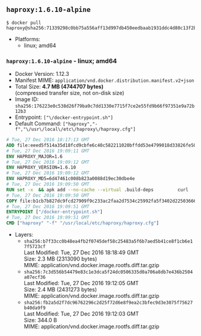 ## `haproxy:1.6.10-alpine`

```console
$ docker pull haproxy@sha256:71339298c0bb75a556aff13d997db450eedbaab1931ddc4d80c13f2bb7922647
```

-	Platforms:
	-	linux; amd64

### `haproxy:1.6.10-alpine` - linux; amd64

-	Docker Version: 1.12.3
-	Manifest MIME: `application/vnd.docker.distribution.manifest.v2+json`
-	Total Size: **4.7 MB (4744707 bytes)**  
	(compressed transfer size, not on-disk size)
-	Image ID: `sha256:176223e0c538d26f79ba9c7dd1330e7715f7ce2e55fd9b66f97351e9a72b12b3`
-	Entrypoint: `["\/docker-entrypoint.sh"]`
-	Default Command: `["haproxy","-f","\/usr\/local\/etc\/haproxy\/haproxy.cfg"]`

```dockerfile
# Tue, 27 Dec 2016 18:17:13 GMT
ADD file:eeed5f514a35d18fcd9cbfe6c40c582211020bffdd53e4799018d33826fe5067 in / 
# Tue, 27 Dec 2016 19:09:11 GMT
ENV HAPROXY_MAJOR=1.6
# Tue, 27 Dec 2016 19:09:12 GMT
ENV HAPROXY_VERSION=1.6.10
# Tue, 27 Dec 2016 19:09:12 GMT
ENV HAPROXY_MD5=6d47461c008b823a0088d19ec30dbe4e
# Tue, 27 Dec 2016 19:09:50 GMT
RUN set -x 	&& apk add --no-cache --virtual .build-deps 		curl 		gcc 		libc-dev 		linux-headers 		make 		openssl-dev 		pcre-dev 		zlib-dev 	&& curl -SL "http://www.haproxy.org/download/${HAPROXY_MAJOR}/src/haproxy-${HAPROXY_VERSION}.tar.gz" -o haproxy.tar.gz 	&& echo "${HAPROXY_MD5}  haproxy.tar.gz" | md5sum -c 	&& mkdir -p /usr/src 	&& tar -xzf haproxy.tar.gz -C /usr/src 	&& mv "/usr/src/haproxy-$HAPROXY_VERSION" /usr/src/haproxy 	&& rm haproxy.tar.gz 	&& make -C /usr/src/haproxy 		TARGET=linux2628 		USE_PCRE=1 PCREDIR= 		USE_OPENSSL=1 		USE_ZLIB=1 		all 		install-bin 	&& mkdir -p /usr/local/etc/haproxy 	&& cp -R /usr/src/haproxy/examples/errorfiles /usr/local/etc/haproxy/errors 	&& rm -rf /usr/src/haproxy 	&& runDeps="$( 		scanelf --needed --nobanner --recursive /usr/local 			| awk '{ gsub(/,/, "\nso:", $2); print "so:" $2 }' 			| sort -u 			| xargs -r apk info --installed 			| sort -u 	)" 	&& apk add --virtual .haproxy-rundeps $runDeps 	&& apk del .build-deps
# Tue, 27 Dec 2016 19:09:50 GMT
COPY file:b1cb7b827dc9fcd27909f9c233ac2faa2d7534c25992fa5f3402d22503666d6d in / 
# Tue, 27 Dec 2016 19:09:51 GMT
ENTRYPOINT ["/docker-entrypoint.sh"]
# Tue, 27 Dec 2016 19:09:51 GMT
CMD ["haproxy" "-f" "/usr/local/etc/haproxy/haproxy.cfg"]
```

-	Layers:
	-	`sha256:b7f33cc0b48ea4fb2f0745def58c25483a5f6b7aed5b41ce8f1cb6e17f5723cf`  
		Last Modified: Tue, 27 Dec 2016 18:18:49 GMT  
		Size: 2.3 MB (2313090 bytes)  
		MIME: application/vnd.docker.image.rootfs.diff.tar.gzip
	-	`sha256:7c3d556b54479e83c1e3dca5f24dc0506335d0a706a8db7e436b2504a07ecf36`  
		Last Modified: Tue, 27 Dec 2016 19:12:05 GMT  
		Size: 2.4 MB (2431273 bytes)  
		MIME: application/vnd.docker.image.rootfs.diff.tar.gzip
	-	`sha256:fb2a5d2f7dc96762296c2d25f72d6e8f9ea2c3bfec9d3e3075f75627b40da9f9`  
		Last Modified: Tue, 27 Dec 2016 19:12:03 GMT  
		Size: 344.0 B  
		MIME: application/vnd.docker.image.rootfs.diff.tar.gzip
